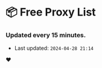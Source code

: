 # :package: Free Proxy List
### Updated every 15 minutes.

- Last updated: `2024-04-28 21:14`

:heart:
